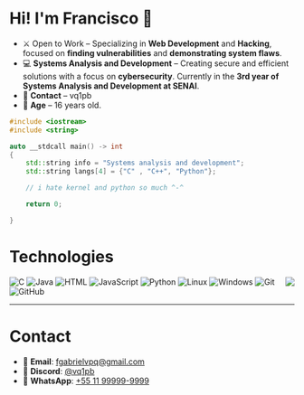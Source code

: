 # Hi! I'm  Francisco :wave:

- :crossed_swords: Open to Work – Specializing in **Web Development** and **Hacking**, focused on **finding vulnerabilities** and **demonstrating system flaws**.
- :computer: **Systems Analysis and Development** – Creating secure and efficient solutions with a focus on **cybersecurity**. Currently in the **3rd year of Systems Analysis and Development at SENAI**.
- :email: **Contact** – vq1pb
- :calendar: **Age** – 16 years old.

```C++
#include <iostream>
#include <string>

auto __stdcall main() -> int
{
    std::string info = "Systems analysis and development";
    std::string langs[4] = {"C" , "C++", "Python"};

    // i hate kernel and python so much ^-^

    return 0;

}
```

# Technologies
<img align="right" src="https://media4.giphy.com/media/v1.Y2lkPTc5MGI3NjExYno5aGdyanp3b28xMm51aG8ydnh6a3ZiYWZudGw0dmw3a2hscDA5NCZlcD12MV9pbnRlcm5hbF9naWZfYnlfaWQmY3Q9cw/vfTnz2QVJ1ip2/giphy.gif">
<div align="left">
    <div>
      <img alt="C" src="https://img.shields.io/badge/c-000000?style=for-the-badge&logo=c">
      <img alt="Java" src="https://img.shields.io/badge/Java-000000?style=for-the-badge&logo=openjdk&logoColor=orange">
      <img alt="HTML" src="https://img.shields.io/badge/HTML-000000?style=for-the-badge&logo=html5&logoColor=orange"> 
      <img alt="JavaScript" src="https://shields.io/badge/JavaScript-000000?style=for-the-badge&logo=JavaScript&logoColor=yellow">
      <img alt="Python" src="https://img.shields.io/badge/python-000000?style=for-the-badge&logo=python&logoColor=blue">
      <img alt="Linux" src="https://img.shields.io/badge/linux-000000?style=for-the-badge&logo=linux">
      <img alt="Windows" src="https://img.shields.io/badge/windows-000000?style=for-the-badge&logo=windows">
      <img alt="Git" src="https://img.shields.io/badge/git-000000?style=for-the-badge&logo=git">
      <img alt="GitHub" src="https://img.shields.io/badge/github-000000?style=for-the-badge&logo=github">
    </div>
    <hr height="1">
  </div>

# Contact
- 📧 **Email**: [fgabrielvpq@gmail.com](mailto:fgabrielvpq@gmail.com)
- 💬 **Discord**: [@vq1pb](https://discordapp.com/users/1161007366456737853)  
- 📱 **WhatsApp**: [+55 11 99999-9999](https://wa.me/5511999999999)  
```
